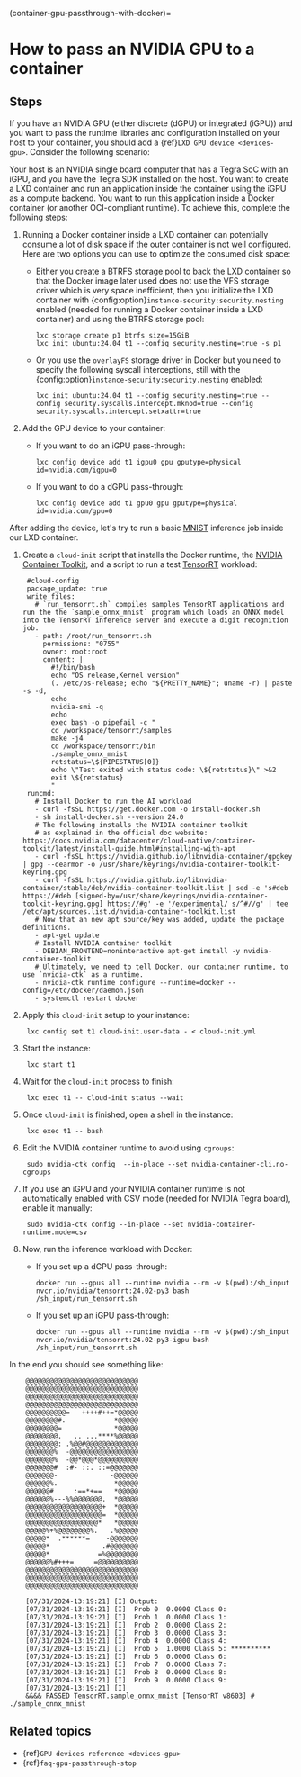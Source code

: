 (container-gpu-passthrough-with-docker)=
# How to pass an NVIDIA GPU to a container

## Steps

If you have an NVIDIA GPU (either discrete (dGPU) or integrated (iGPU)) and you want to pass the runtime libraries and configuration installed on your host to your container, you should add a {ref}`LXD GPU device <devices-gpu>`.
Consider the following scenario:

Your host is an NVIDIA single board computer that has a Tegra SoC with an iGPU, and you have the Tegra SDK installed on the host. You want to create a LXD container and run an application inside the container using the iGPU as a compute backend. You want to run this application inside a Docker container (or another OCI-compliant runtime).
To achieve this, complete the following steps:

1. Running a Docker container inside a LXD container can potentially consume a lot of disk space if the outer container is not well configured. Here are two options you can use to optimize the consumed disk space:

    - Either you create a BTRFS storage pool to back the LXD container so that the Docker image later used does not use the VFS storage driver which is very space inefficient, then you initialize the LXD container with {config:option}`instance-security:security.nesting` enabled (needed for running a Docker container inside a LXD container) and using the BTRFS storage pool:

          lxc storage create p1 btrfs size=15GiB
          lxc init ubuntu:24.04 t1 --config security.nesting=true -s p1

    - Or you use the `overlayFS` storage driver in Docker but you need to specify the following syscall interceptions, still with the {config:option}`instance-security:security.nesting` enabled:

          lxc init ubuntu:24.04 t1 --config security.nesting=true --config security.syscalls.intercept.mknod=true --config security.syscalls.intercept.setxattr=true

1. Add the GPU device to your container:

    - If you want to do an iGPU pass-through:

          lxc config device add t1 igpu0 gpu gputype=physical id=nvidia.com/igpu=0

    - If you want to do a dGPU pass-through:

          lxc config device add t1 gpu0 gpu gputype=physical id=nvidia.com/gpu=0

After adding the device, let's try to run a basic [MNIST](https://en.wikipedia.org/wiki/MNIST_database) inference job inside our LXD container.

1. Create a `cloud-init` script that installs the Docker runtime, the [NVIDIA Container Toolkit](https://github.com/NVIDIA/nvidia-container-toolkit), and a script to run a test [TensorRT](https://github.com/NVIDIA/TensorRT) workload:

        #cloud-config
        package_update: true
        write_files:
          # `run_tensorrt.sh` compiles samples TensorRT applications and run the the `sample_onnx_mnist` program which loads an ONNX model into the TensorRT inference server and execute a digit recognition job.
          - path: /root/run_tensorrt.sh
            permissions: "0755"
            owner: root:root
            content: |
              #!/bin/bash
              echo "OS release,Kernel version"
              (. /etc/os-release; echo "${PRETTY_NAME}"; uname -r) | paste -s -d,
              echo
              nvidia-smi -q
              echo
              exec bash -o pipefail -c "
              cd /workspace/tensorrt/samples
              make -j4
              cd /workspace/tensorrt/bin
              ./sample_onnx_mnist
              retstatus=\${PIPESTATUS[0]}
              echo \"Test exited with status code: \${retstatus}\" >&2
              exit \${retstatus}
              "
        runcmd:
          # Install Docker to run the AI workload
          - curl -fsSL https://get.docker.com -o install-docker.sh
          - sh install-docker.sh --version 24.0
          # The following installs the NVIDIA container toolkit
          # as explained in the official doc website: https://docs.nvidia.com/datacenter/cloud-native/container-toolkit/latest/install-guide.html#installing-with-apt
          - curl -fsSL https://nvidia.github.io/libnvidia-container/gpgkey | gpg --dearmor -o /usr/share/keyrings/nvidia-container-toolkit-keyring.gpg
          - curl -fsSL https://nvidia.github.io/libnvidia-container/stable/deb/nvidia-container-toolkit.list | sed -e 's#deb https://#deb [signed-by=/usr/share/keyrings/nvidia-container-toolkit-keyring.gpg] https://#g' -e '/experimental/ s/^#//g' | tee /etc/apt/sources.list.d/nvidia-container-toolkit.list
          # Now that an new apt source/key was added, update the package definitions.
          - apt-get update
          # Install NVIDIA container toolkit
          - DEBIAN_FRONTEND=noninteractive apt-get install -y nvidia-container-toolkit
          # Ultimately, we need to tell Docker, our container runtime, to use `nvidia-ctk` as a runtime.
          - nvidia-ctk runtime configure --runtime=docker --config=/etc/docker/daemon.json
          - systemctl restart docker

1. Apply this `cloud-init` setup to your instance:

        lxc config set t1 cloud-init.user-data - < cloud-init.yml

1. Start the instance:

        lxc start t1

1. Wait for the `cloud-init` process to finish:

        lxc exec t1 -- cloud-init status --wait

1. Once `cloud-init` is finished, open a shell in the instance:

        lxc exec t1 -- bash

1. Edit the NVIDIA container runtime to avoid using `cgroups`:

        sudo nvidia-ctk config  --in-place --set nvidia-container-cli.no-cgroups

1. If you use an iGPU and your NVIDIA container runtime is not automatically enabled with CSV mode (needed for NVIDIA Tegra board), enable it manually:

        sudo nvidia-ctk config --in-place --set nvidia-container-runtime.mode=csv

1. Now, run the inference workload with Docker:

    - If you set up a dGPU pass-through:

          docker run --gpus all --runtime nvidia --rm -v $(pwd):/sh_input nvcr.io/nvidia/tensorrt:24.02-py3 bash /sh_input/run_tensorrt.sh

    - If you set up an iGPU pass-through:

          docker run --gpus all --runtime nvidia --rm -v $(pwd):/sh_input nvcr.io/nvidia/tensorrt:24.02-py3-igpu bash /sh_input/run_tensorrt.sh

  In the end you should see something like:

        @@@@@@@@@@@@@@@@@@@@@@@@@@@@
        @@@@@@@@@@@@@@@@@@@@@@@@@@@@
        @@@@@@@@@@@@@@@@@@@@@@@@@@@@
        @@@@@@@@@@@@@@@@@@@@@@@@@@@@
        @@@@@@@@@@=   ++++#++=*@@@@@
        @@@@@@@@#.            *@@@@@
        @@@@@@@@=             *@@@@@
        @@@@@@@@.   .. ...****%@@@@@
        @@@@@@@@: .%@@#@@@@@@@@@@@@@
        @@@@@@@%  -@@@@@@@@@@@@@@@@@
        @@@@@@@%  -@@*@@@*@@@@@@@@@@
        @@@@@@@#  :#- ::. ::=@@@@@@@
        @@@@@@@-             -@@@@@@
        @@@@@@%.              *@@@@@
        @@@@@@#     :==*+==   *@@@@@
        @@@@@@%---%%@@@@@@@.  *@@@@@
        @@@@@@@@@@@@@@@@@@@+  *@@@@@
        @@@@@@@@@@@@@@@@@@@=  *@@@@@
        @@@@@@@@@@@@@@@@@@*   *@@@@@
        @@@@@%+%@@@@@@@@%.   .%@@@@@
        @@@@@*  .******=    -@@@@@@@
        @@@@@*             .#@@@@@@@
        @@@@@*            =%@@@@@@@@
        @@@@@@%#+++=     =@@@@@@@@@@
        @@@@@@@@@@@@@@@@@@@@@@@@@@@@
        @@@@@@@@@@@@@@@@@@@@@@@@@@@@
        @@@@@@@@@@@@@@@@@@@@@@@@@@@@

        [07/31/2024-13:19:21] [I] Output:
        [07/31/2024-13:19:21] [I]  Prob 0  0.0000 Class 0:
        [07/31/2024-13:19:21] [I]  Prob 1  0.0000 Class 1:
        [07/31/2024-13:19:21] [I]  Prob 2  0.0000 Class 2:
        [07/31/2024-13:19:21] [I]  Prob 3  0.0000 Class 3:
        [07/31/2024-13:19:21] [I]  Prob 4  0.0000 Class 4:
        [07/31/2024-13:19:21] [I]  Prob 5  1.0000 Class 5: **********
        [07/31/2024-13:19:21] [I]  Prob 6  0.0000 Class 6:
        [07/31/2024-13:19:21] [I]  Prob 7  0.0000 Class 7:
        [07/31/2024-13:19:21] [I]  Prob 8  0.0000 Class 8:
        [07/31/2024-13:19:21] [I]  Prob 9  0.0000 Class 9:
        [07/31/2024-13:19:21] [I]
        &&&& PASSED TensorRT.sample_onnx_mnist [TensorRT v8603] # ./sample_onnx_mnist

## Related topics

- {ref}`GPU devices reference <devices-gpu>`
- {ref}`faq-gpu-passthrough-stop`
